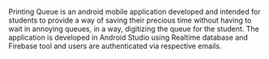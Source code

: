Printing Queue is an android mobile application developed and intended for students to provide a way of saving their precious time without having to wait in annoying queues,
in a way, digitizing the queue for the student. The application is developed in Android Studio using Realtime database and Firebase tool and users are authenticated via respective emails.
